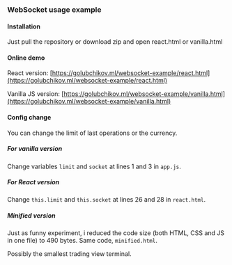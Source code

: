 ### WebSocket usage example

#### Installation

Just pull the repository or download zip and open react.html or vanilla.html

#### Online demo

React version: [https://golubchikov.ml/websocket-example/react.html](https://golubchikov.ml/websocket-example/react.html)

Vanilla JS version: [https://golubchikov.ml/websocket-example/vanilla.html](https://golubchikov.ml/websocket-example/vanilla.html)

#### Config change

You can change the limit of last operations or the currency. 

##### For vanilla version

Change variables `limit` and `socket` at lines 1 and 3 in `app.js`.

##### For React version

Change `this.limit` and `this.socket` at lines 26 and 28 in `react.html`.

##### Minified version

Just as funny experiment, i reduced the code size (both HTML, CSS and JS in one file) to 490 bytes. Same code, `minified.html`. 

Possibly the smallest trading view terminal. 